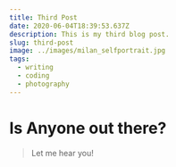```yaml
---
title: Third Post
date: 2020-06-04T18:39:53.637Z
description: This is my third blog post.
slug: third-post
image: ../images/milan_selfportrait.jpg
tags:
  - writing
  - coding
  - photography
---
```


# Is Anyone out there?

> Let me hear you!
